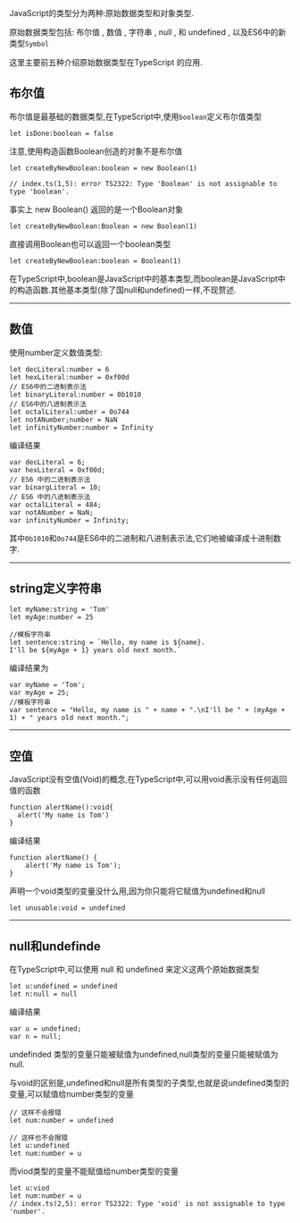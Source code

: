JavaScript的类型分为两种:原始数据类型和对象类型.

原始数据类型包括: 布尔值 , 数值 , 字符串 , null , 和 undefined , 以及ES6中的新类型`Symbol`

这里主要前五种介绍原始数据类型在TypeScript 的应用.

## **布尔值**

布尔值是最基础的数据类型,在TypeScript中,使用`boolean`定义布尔值类型

```
let isDone:boolean = false
```

注意,使用构造函数Boolean创造的对象不是布尔值

```
let createByNewBoolean:boolean = new Boolean(1)

// index.ts(1,5): error TS2322: Type 'Boolean' is not assignable to type 'boolean'.
```

事实上 new Boolean() 返回的是一个Boolean对象

```
let createByNewBoolean:Boolean = new Boolean(1)
```

直接调用Boolean也可以返回一个boolean类型

```
let createByNewBoolean:boolean = Boolean(1)
```

在TypeScript中,boolean是JavaScript中的基本类型,而boolean是JavaScript中的构造函数.其他基本类型(除了国null和undefined)一样,不现赘述.

---

## **数值**

使用number定义数值类型:

```
let decLiteral:number = 6
let hexLiteral:number = 0xf00d
// ES6中的二进制表示法
let binaryLiteral:number = 0b1010
// ES6中的八进制表示法
let octalLiteral:umber = 0o744
let notANumber;number = NaN
let infinityNumber:number = Infinity
```

编译结果

```
var decLiteral = 6;
var hexLiteral = 0xf00d;
// ES6 中的二进制表示法
var binargLiteral = 10;
// ES6 中的八进制表示法
var octalLiteral = 484;
var notANumber = NaN;
var infinityNumber = Infinity;
```

其中`0b1010`和`0o744`是ES6中的二进制和八进制表示法,它们地被编译成十进制数字.

---

## **string**定义字符串

```
let myName:string = 'Tom'
let myAge:number = 25

//模板字符串
let sentence:string = `Hello, my name is ${name}.
I'll be ${myAge + 1} years old next month.`
```

编译结果为

```
var myName = 'Tom';
var myAge = 25;
//模板字符串
var sentence = "Hello, my name is " + name + ".\nI'll be " + (myAge + 1) + " years old next month.";
```

---

## **空值**

JavaScript没有空值(Void)的概念,在TypeScript中,可以用void表示没有任何返回值的函数

```
function alertName():void{
  alert('My name is Tom')
}
```

编译结果

```
function alertName() {
    alert('My name is Tom');
}
```

声明一个void类型的变量没什么用,因为你只能将它赋值为undefined和null

```
let unusable:void = undefined
```

---

## **null和undefinde**

在TypeScript中,可以使用 null 和 undefined 来定义这两个原始数据类型

```
let u:undefined = undefined
let n:null = null
```
编译结果

```
var u = undefined;
var n = null;
```

undefinded 类型的变量只能被赋值为undefined,null类型的变量只能被赋值为null.

与void的区别是,undefined和null是所有类型的子类型,也就是说undefined类型的变量,可以赋值给number类型的变量

```
// 这样不会报错
let num:number = undefined

// 这样也不会报错
let u:undefined
let num:number = u
```

而viod类型的变量不能赋值给number类型的变量

```
let u:viod
let num:number = u
// index.ts(2,5): error TS2322: Type 'void' is not assignable to type 'number'.
```